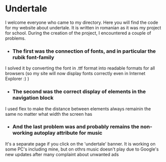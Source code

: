 # Undertale
I welcome everyone who came to my directory. Here you will find the code for my website about undertale. It is written in romanian as it was my project for school. During the creation of the project, I encountered a couple of problems.
* ### The first was the connection of fonts, and in particular the rubik font-family
I solved it by converting the font in .ttf format into readable formats for all browsers (so my site will now display fonts correctly even in Internet Explorer :) ) 
* ### The second was the correct display of elements in the navigation block
I used flex to make the distance between elements always remainin the same no matter what width the screen has
* ### And the last problem was and probably remains the non-working autoplay attribute for music
It's a separate page if you click on the 'undertale' banner. It is working on some PC's including mine, but on othrs music doesn't play due to Google's new updates after many complaint about unwanted ads
